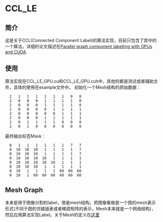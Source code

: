 # CCL_LE

## 简介

这是关于CCL(Connected Component Label)的算法实现，目前只包含了其中的一个算法。详细的论文描述在[Parallel graph component labelling with GPUs and CUDA](https://www.sciencedirect.com/science/article/pii/S0167819110001055).

## 使用
算法实现在CCL_LE_GPU.cu和CCL_LE_GPU.cuh中，其他的都是测试或者辅助文件，具体的使用在example文件中。
初始化一个Mesh结构的原始数据：
```
  2   1   1   1   1   1   1   0   0
  2   0   0   0   1   1   1   1   0
  2   0   0   0   1   1   1   1   0
  2   0   0   0   0   1   1   1   1
  2   0   0   0   0   0   1   1   1
  2   0   0   0   1   1   1   1   1
  2   0   1   1   1   1   0   0   0
  2   0   1   0   0   0   0   0   0
```

最终输出标签Mask：
```
  0   1   1   1   1   1   1   7   7
  0  10  10  10   1   1   1   1   7
  0  10  10  10   1   1   1   1   7
  0  10  10  10  10   1   1   1   1
  0  10  10  10  10  10   1   1   1
  0  10  10  10   1   1   1   1   1
  0  10   1   1   1   1  60  60  60
  0  10   1  60  60  60  60  60  60
```

## Mesh Graph
本来是用于图像分割的label，借鉴mesh结构，把图像看做是一个图的mesh表示形式(不同于图的邻接链表或者稀疏矩阵的表示，Mesh本来就是一个网络结构)，然后应用算法实现Label。关于Mesh的定义在[这里](https://en.wikipedia.org/wiki/Lattice_graph)
